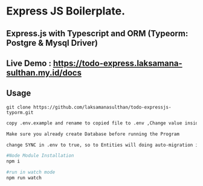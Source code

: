 # Express JS Boilerplate.

## Express.js with Typescript and ORM (Typeorm: Postgre & Mysql Driver)

## Live Demo : https://todo-express.laksamana-sulthan.my.id/docs

## Usage

```git
git clone https://github.com/laksamanasulthan/todo-expressjs-typorm.git
```

```bash
copy .env.example and rename to copied file to .env ,Change value inside .env according to your Database Configuration

```

```bash
Make sure you already create Database before running the Program
```

```bash
change SYNC in .env to true, so to Entities will doing auto-migration into database
```

```bash
#Node Module Installation
npm i

#run in watch mode
npm run watch
```
